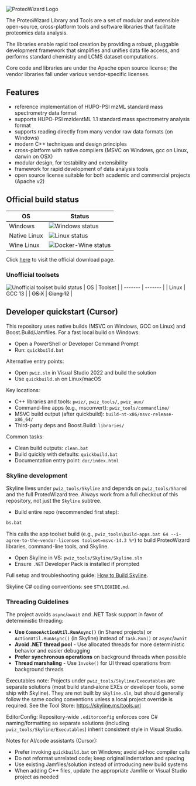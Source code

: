 
![ProteoWizard Logo](http://www.proteowizard.org/img/proteowizard-logo.jpg "ProteoWizard")

The ProteoWizard Library and Tools are a set of modular and extensible open-source, cross-platform tools and software libraries that facilitate proteomics data analysis.

The libraries enable rapid tool creation by providing a robust, pluggable development framework that simplifies and unifies data file access, and performs standard chemistry and LCMS dataset computations.

Core code and libraries are under the Apache open source license; the vendor libraries fall under various vendor-specific licenses.

## Features
* reference implementation of HUPO-PSI mzML standard mass spectrometry data format
* supports HUPO-PSI mzIdentML 1.1 standard mass spectrometry analysis format
* supports reading directly from many vendor raw data formats (on Windows)
* modern C++ techniques and design principles
* cross-platform with native compilers (MSVC on Windows, gcc on Linux, darwin on OSX)
* modular design, for testability and extensibility
* framework for rapid development of data analysis tools
* open source license suitable for both academic and commercial projects (Apache v2)

## Official build status

| OS      | Status |
| ------- | ------ |
| Windows | ![Windows status](https://img.shields.io/teamcity/https/teamcity.labkey.org/s/bt83.svg?label=VS%202022) |
| Native Linux | ![Linux status](https://img.shields.io/teamcity/https/teamcity.labkey.org/s/bt17.svg?label=GCC%204.9) |
| Wine Linux | ![Docker-Wine status](https://img.shields.io/teamcity/https/teamcity.labkey.org/s/ProteoWizardAndSkylineDockerContainerWineX8664.svg?label=Docker-Wine) |

Click [here](https://proteowizard.sourceforge.io/download.html) to visit the official download page.

### Unofficial toolsets
![Unofficial toolset build status](https://github.com/ProteoWizard/pwiz/actions/workflows/build_and_test.yml/badge.svg)
| OS      | Toolset    |
| ------- | -------    |
| Linux   | GCC 13    |
| ~~OS X~~    | ~~Clang 12~~   |

## Developer quickstart (Cursor)

This repository uses native builds (MSVC on Windows, GCC on Linux) and Boost.Build/Jamfiles. For a fast local build on Windows:

- Open a PowerShell or Developer Command Prompt
- Run: `quickbuild.bat`

Alternative entry points:

- Open `pwiz.sln` in Visual Studio 2022 and build the solution
- Use `quickbuild.sh` on Linux/macOS

Key locations:

- C++ libraries and tools: `pwiz/`, `pwiz_tools/`, `pwiz_aux/`
- Command-line apps (e.g., msconvert): `pwiz_tools/commandline/`
- MSVC build output (after quickbuild): `build-nt-x86/msvc-release-x86_64/`
- Third-party deps and Boost.Build: `libraries/`

Common tasks:

- Clean build outputs: `clean.bat`
- Build quickly with defaults: `quickbuild.bat`
- Documentation entry point: `doc/index.html`

### Skyline development

Skyline lives under `pwiz_tools/Skyline` and depends on `pwiz_tools/Shared` and the full ProteoWizard tree. Always work from a full checkout of this repository, not just the `Skyline` subtree.

- Build entire repo (recommended first step):

```bat
bs.bat
```

This calls the app toolset build (e.g., `pwiz_tools\build-apps.bat 64 --i-agree-to-the-vendor-licenses toolset=msvc-14.3 %*`) to build ProteoWizard libraries, command-line tools, and Skyline.

- Open Skyline in VS: `pwiz_tools/Skyline/Skyline.sln`
- Ensure `.NET` Developer Pack is installed if prompted

Full setup and troubleshooting guide: [How to Build Skyline](https://skyline.ms/wiki/home/software/Skyline/page.view?name=HowToBuildSkylineTip).

Skyline C# coding conventions: see `STYLEGUIDE.md`.

### Threading Guidelines

The project avoids `async`/`await` and .NET Task support in favor of deterministic threading:

- **Use `CommonActionUtil.RunAsync()`** (in Shared projects) or `ActionUtil.RunAsync()` (in Skyline) instead of `Task.Run()` or `async`/`await`
- **Avoid .NET thread pool** - Use allocated threads for more deterministic behavior and easier debugging
- **Prefer synchronous operations** on background threads when possible
- **Thread marshaling** - Use `Invoke()` for UI thread operations from background threads

Executables note: Projects under `pwiz_tools/Skyline/Executables` are separate solutions (most build stand‑alone EXEs or developer tools, some ship with Skyline). They are not built by `Skyline.sln`, but should generally follow the same coding conventions unless a local project override is required. See the Tool Store: https://skyline.ms/tools.url

EditorConfig: Repository-wide `.editorconfig` enforces core C# naming/formatting so separate solutions (including `pwiz_tools/Skyline/Executables`) inherit consistent style in Visual Studio.

Notes for AI/code assistants (Cursor):

- Prefer invoking `quickbuild.bat` on Windows; avoid ad‑hoc compiler calls
- Do not reformat unrelated code; keep original indentation and spacing
- Use existing Jamfiles/solution instead of introducing new build systems
- When adding C++ files, update the appropriate Jamfile or Visual Studio project as needed